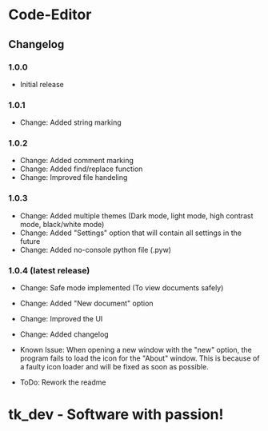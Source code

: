 # Code-Editor

## Changelog

### 1.0.0

- Initial release

### 1.0.1

- Change: Added string marking

### 1.0.2

- Change: Added comment marking
- Change: Added find/replace function
- Change: Improved file handeling

### 1.0.3

- Change: Added multiple themes (Dark mode, light mode, high contrast mode, black/white mode)
- Change: Added "Settings" option that will contain all settings in the future
- Change: Added no-console python file (.pyw)

### 1.0.4 (latest release)

- Change: Safe mode implemented (To view documents safely)
- Change: Added "New document" option
- Change: Improved the UI
- Change: Added changelog

- Known Issue: When opening a new window with the "new" option, the program fails to load the icon for the "About" window. This is because of a faulty icon loader and will be fixed as soon as possible.

- ToDo: Rework the readme

# tk_dev - Software with passion!
